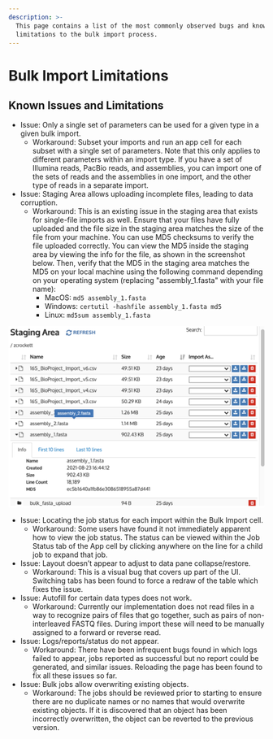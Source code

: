 ```yaml
---
description: >-
  This page contains a list of the most commonly observed bugs and known
  limitations to the bulk import process.
---
```


# Bulk Import Limitations

## Known Issues and Limitations

* Issue: Only a single set of parameters can be used for a given type in a given bulk import. 
  * Workaround: Subset your imports and run an app cell for each subset with a single set of parameters. Note that this only applies to different parameters within an import type. If you have a set of Illumina reads, PacBio reads, and assemblies, you can import one of the sets of reads and the assemblies in one import, and the other type of reads in a separate import.
* Issue: Staging Area allows uploading incomplete files, leading to data corruption.
  * Workaround: This is an existing issue in the staging area that exists for single-file imports as well. Ensure that your files have fully uploaded and the file size in the staging area matches the size of the file from your machine. You can use MD5 checksums to verify the file uploaded correctly. You can view the MD5 inside the staging area by viewing the info for the file, as shown in the screenshot below. Then, verify that the MD5 in the staging area matches the MD5 on your local machine using the following command depending on your operating system \(replacing "assembly\_1.fasta" with your file name\):
    * MacOS: `md5 assembly_1.fasta`  
    * Windows: `certutil -hashfile assembly_1.fasta md5`
    * Linux: `md5sum assembly_1.fasta` 

![](../../../.gitbook/assets/md5.png)

* Issue: Locating the job status for each import within the Bulk Import cell. 
  * Workaround: Some users have found it not immediately apparent how to view the job status. The status can be viewed within the Job Status tab of the App cell by clicking anywhere on the line for a child job to expand that job.
* Issue: Layout doesn’t appear to adjust to data pane collapse/restore. 
  * Workaround: This is a visual bug that covers up part of the UI. Switching tabs has been found to force a redraw of the table which fixes the issue.
* Issue: Autofill for certain data types does not work. 
  * Workaround: Currently our implementation does not read files in a way to recognize pairs of files that go together, such as pairs of non-interleaved FASTQ files. During import these will need to be manually assigned to a forward or reverse read. 
* Issue: Logs/reports/status do not appear. 
  * Workaround: There have been infrequent bugs found in which logs failed to appear, jobs reported as successful but no report could be generated, and similar issues. Reloading the page has been found to fix all these issues so far.
* Issue: Bulk jobs allow overwriting existing objects. 
  * Workaround: The jobs should be reviewed prior to starting to ensure there are no duplicate names or no names that would overwrite existing objects. If it is discovered that an object has been incorrectly overwritten, the object can be reverted to the previous version.

